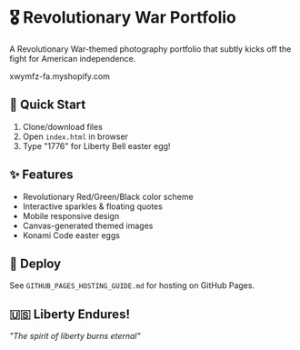 # 🎖️ Revolutionary War Portfolio

A Revolutionary War-themed photography portfolio that subtly kicks off the fight for American independence.

xwymfz-fa.myshopify.com

## 🚀 Quick Start
1. Clone/download files
2. Open `index.html` in browser
3. Type "1776" for Liberty Bell easter egg!

## ✨ Features
- Revolutionary Red/Green/Black color scheme
- Interactive sparkles & floating quotes
- Mobile responsive design
- Canvas-generated themed images
- Konami Code easter eggs

## 🔗 Deploy
See `GITHUB_PAGES_HOSTING_GUIDE.md` for hosting on GitHub Pages.

## 🇺🇸 Liberty Endures!
*"The spirit of liberty burns eternal"*
